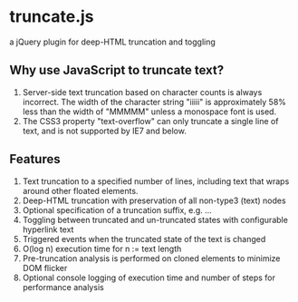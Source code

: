 truncate.js
===========

a jQuery plugin for deep-HTML truncation and toggling

## Why use JavaScript to truncate text?

1. Server-side text truncation based on character counts is always incorrect. The width of the character string "iiiii" is approximately 58% less than the width of "MMMMM" unless a monospace font is used. 
2. The CSS3 property "text-overflow" can only truncate a single line of text, and is not supported by IE7 and below.

## Features

1. Text truncation to a specified number of lines, including text that wraps around other floated elements.
2. Deep-HTML truncation with preservation of all non-type3 (text) nodes
3. Optional specification of a truncation suffix, e.g. …
4. Toggling between truncated and un-truncated states with configurable hyperlink text
5. Triggered events when the truncated state of the text is changed
6. O(log n) execution time for n := text length
7. Pre-truncation analysis is performed on cloned elements to minimize DOM flicker
8. Optional console logging of execution time and number of steps for performance analysis